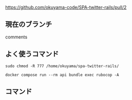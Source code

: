 https://github.com/okuyama-code/SPA-twitter-rails/pull/2

## 現在のブランチ
comments

## よく使うコマンド

```
sudo chmod -R 777 /home/okuyama/spa-twitter-rails/
```

```
docker compose run --rm api bundle exec rubocop -A
```


## コマンド

